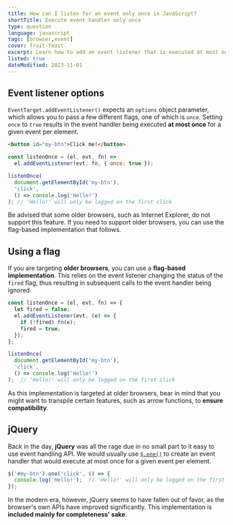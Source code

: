 ```yaml
---
title: How can I listen for an event only once in JavaScript?
shortTitle: Execute event handler only once
type: question
language: javascript
tags: [browser,event]
cover: fruit-feast
excerpt: Learn how to add an event listener that is executed at most once.
listed: true
dateModified: 2023-11-01
---
```


## Event listener options

`EventTarget.addEventListener()` expects an `options` object parameter, which allows you to pass a few different flags, one of which is `once`. Setting `once` to `true` results in the event handler being executed **at most once** for a given event per element.

```html
<button id="my-btn">Click me!</button>
```

```js
const listenOnce = (el, evt, fn) =>
  el.addEventListener(evt, fn, { once: true });

listenOnce(
  document.getElementById('my-btn'),
  'click',
  () => console.log('Hello!')
); // 'Hello!' will only be logged on the first click
```

Be advised that some older browsers, such as Internet Explorer, do not support this feature. If you need to support older browsers, you can use the flag-based implementation that follows.

## Using a flag

If you are targeting **older browsers**, you can use a **flag-based implementation**. This relies on the event listener changing the status of the `fired` flag, thus resulting in subsequent calls to the event handler being ignored.

```js
const listenOnce = (el, evt, fn) => {
  let fired = false;
  el.addEventListener(evt, (e) => {
    if (!fired) fn(e);
    fired = true;
  });
};

listenOnce(
  document.getElementById('my-btn'),
  'click',
  () => console.log('Hello!')
);  // 'Hello!' will only be logged on the first click
```

As this implementation is targeted at older browsers, bear in mind that you might want to transpile certain features, such as arrow functions, to **ensure compatibility**.

## jQuery

Back in the day, **jQuery** was all the rage due in no small part to it easy to use event handling API. We would usually use [`$.one()`](https://api.jquery.com/one/) to create an event handler that would execute at most once for a given event per element.

```js
$('#my-btn').one('click', () => {
  console.log('Hello!');  // 'Hello!' will only be logged on the first click
});
```

In the modern era, however, jQuery seems to have fallen out of favor, as the browser's own APIs have improved significantly. This implementation is **included mainly for completeness' sake**.
